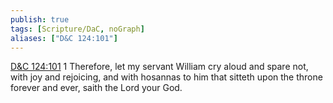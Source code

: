 ```yaml
---
publish: true
tags: [Scripture/DaC, noGraph]
aliases: ["D&C 124:101"]
---
```

[D&C 124:101](https://churchofjesuschrist.org/study/scriptures/dc-testament/dc/124?lang=eng&id=p101#p101) 1 Therefore, let my servant William cry aloud and spare not, with joy and rejoicing, and with hosannas to him that sitteth upon the throne forever and ever, saith the Lord your God.
